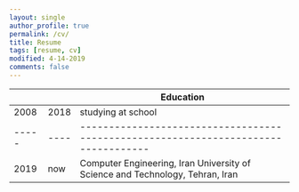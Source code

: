 ```yaml
---
layout: single
author_profile: true
permalink: /cv/
title: Resume
tags: [resume, cv]
modified: 4-14-2019
comments: false
---
```




|     |    |**Education**                                                               |
|-----|----|----------------------------------------------------------------------------------|
|2008 |2018| studying at school                                                               |
|-----|----|----------------------------------------------------------------------------------|
|2019 |now | Computer Engineering, Iran University of Science and Technology, Tehran, Iran         |
